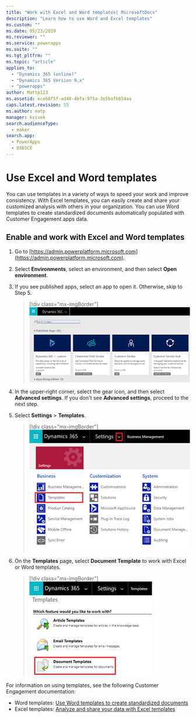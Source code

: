 ```yaml
---
title: "Work with Excel and Word templates| MicrosoftDocs"
description: "Learn how to use Word and Excel templates"
ms.custom: ""
ms.date: 05/23/2019
ms.reviewer: ""
ms.service: powerapps
ms.suite: ""
ms.tgt_pltfrm: ""
ms.topic: "article"
applies_to: 
  - "Dynamics 365 (online)"
  - "Dynamics 365 Version 9.x"
  - "powerapps"
author: Mattp123
ms.assetid: ece68f5f-ad40-4bfa-975a-3e5bafb854aa
caps.latest.revision: 55
ms.author: matp
manager: kvivek
search.audienceType: 
  - maker
search.app: 
  - PowerApps
  - D365CE
---
```

   
# Use Excel and Word templates

You can use templates in a variety of ways to speed your work and improve consistency. With Excel templates, you can easily create and share your customized analysis with others in your organization. You can use Word templates to create standardized documents automatically populated with Customer Engagement apps data.

## Enable and work with Excel and Word templates

1. Go to [https://admin.powerplatform.microsoft.com](https://admin.powerplatform.microsoft.com). 

2. Select **Environments**, select an environment, and then select **Open environment**.

3. If you see published apps, select an app to open it. Otherwise, skip to Step 5.

   > [!div class="mx-imgBorder"] 
   > ![](media/published-apps.png "Published apps") 

4. In the upper-right corner, select the gear icon, and then select **Advanced settings**. If you don't see **Advanced settings**, proceed to the next step.

5. Select **Settings** > **Templates**.

   > [!div class="mx-imgBorder"] 
   > ![](media/settings-templates.png "Settings Templates") 

6. On the **Templates** page, select **Document Template** to work with Excel or Word templates.

   > [!div class="mx-imgBorder"] 
   > ![](media/document-templates.png "Document Templates") 

For information on using templates, see the following Customer Engagement documentation:

- Word templates:  [Use Word templates to create standardized documents](https://docs.microsoft.com/dynamics365/customer-engagement/admin/using-word-templates-dynamics-365)
- Excel templates: [Analyze and share your data with Excel templates](https://docs.microsoft.com/dynamics365/customer-engagement/admin/analyze-your-data-with-excel-templates)

